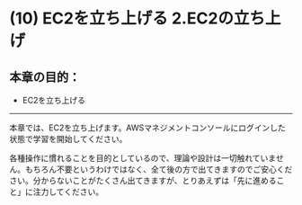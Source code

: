 # (10) EC2を立ち上げる 2.EC2の立ち上げ 

## 本章の目的：

- EC2を立ち上げる

***

本章では、EC2を立ち上げます。AWSマネジメントコンソールにログインした状態で学習を開始してください。

各種操作に慣れることを目的としているので、理論や設計は一切触れていません。もちろん不要というわけではなく、全て後の方で出てきますのでご安心ください。分からないことがたくさん出てきますが、とりあえずは「先に進めること」に注力してください。




